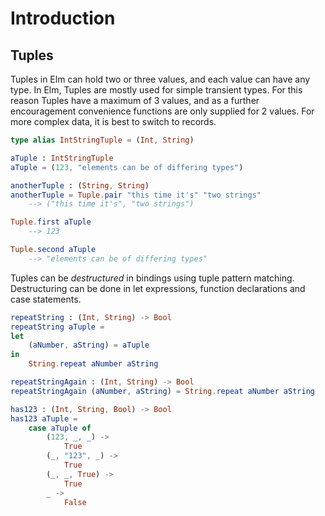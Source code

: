 # Introduction

## Tuples

Tuples in Elm can hold two or three values, and each value can have any type.
In Elm, Tuples are mostly used for simple transient types.
For this reason Tuples have a maximum of 3 values, and as a further encouragement convenience functions are only supplied for 2 values.
For more complex data, it is best to switch to records.

```elm
type alias IntStringTuple = (Int, String)

aTuple : IntStringTuple
aTuple = (123, "elements can be of differing types")

anotherTuple : (String, String)
anotherTuple = Tuple.pair "this time it's" "two strings"
    --> ("this time it's", "two strings")

Tuple.first aTuple
    --> 123

Tuple.second aTuple
    --> "elements can be of differing types"
```

Tuples can be _destructured_ in bindings using tuple pattern matching.
Destructuring can be done in let expressions, function declarations and case statements.

```elm
repeatString : (Int, String) -> Bool
repeatString aTuple =
let
    (aNumber, aString) = aTuple
in
    String.repeat aNumber aString

repeatStringAgain : (Int, String) -> Bool
repeatStringAgain (aNumber, aString) = String.repeat aNumber aString

has123 : (Int, String, Bool) -> Bool
has123 aTuple =
    case aTuple of
        (123, _, _) ->
            True
        (_, "123", _) ->
            True
        (_, _, True) ->
            True
        _ ->
            False
```
